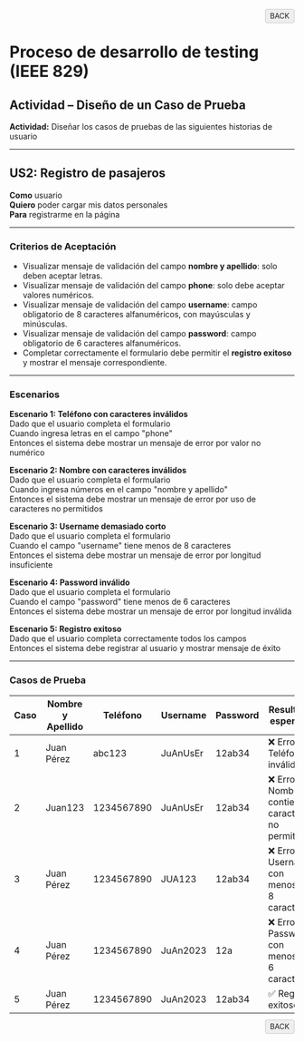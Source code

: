 <p align="right">
  <a href="./../README.md" style="text-decoration:none; background:#eee; border:1px solid #ccc; padding:4px 8px; border-radius:4px; font-size:90%;">BACK</a>
</p>

# Proceso de desarrollo de testing (IEEE 829)

## Actividad – Diseño de un Caso de Prueba

**Actividad:** Diseñar los casos de pruebas de las siguientes historias de usuario

---

## US2: Registro de pasajeros

**Como** usuario  
**Quiero** poder cargar mis datos personales  
**Para** registrarme en la página

---

### Criterios de Aceptación

- Visualizar mensaje de validación del campo **nombre y apellido**: solo deben aceptar letras.
- Visualizar mensaje de validación del campo **phone**: solo debe aceptar valores numéricos.
- Visualizar mensaje de validación del campo **username**: campo obligatorio de 8 caracteres alfanuméricos, con mayúsculas y minúsculas.
- Visualizar mensaje de validación del campo **password**: campo obligatorio de 6 caracteres alfanuméricos.
- Completar correctamente el formulario debe permitir el **registro exitoso** y mostrar el mensaje correspondiente.

---

### Escenarios

**Escenario 1: Teléfono con caracteres inválidos**  
Dado que el usuario completa el formulario  
Cuando ingresa letras en el campo "phone"  
Entonces el sistema debe mostrar un mensaje de error por valor no numérico

**Escenario 2: Nombre con caracteres inválidos**  
Dado que el usuario completa el formulario  
Cuando ingresa números en el campo "nombre y apellido"  
Entonces el sistema debe mostrar un mensaje de error por uso de caracteres no permitidos

**Escenario 3: Username demasiado corto**  
Dado que el usuario completa el formulario  
Cuando el campo "username" tiene menos de 8 caracteres  
Entonces el sistema debe mostrar un mensaje de error por longitud insuficiente

**Escenario 4: Password inválido**  
Dado que el usuario completa el formulario  
Cuando el campo "password" tiene menos de 6 caracteres  
Entonces el sistema debe mostrar un mensaje de error por longitud inválida

**Escenario 5: Registro exitoso**  
Dado que el usuario completa correctamente todos los campos  
Entonces el sistema debe registrar al usuario y mostrar mensaje de éxito

---

### Casos de Prueba

| Caso | Nombre y Apellido     | Teléfono     | Username     | Password   | Resultado esperado                                |
|------|------------------------|--------------|--------------|------------|---------------------------------------------------|
| 1    | Juan Pérez             | abc123       | JuAnUsEr     | 12ab34     | ❌ Error: Teléfono inválido                        |
| 2    | Juan123                | 1234567890   | JuAnUsEr     | 12ab34     | ❌ Error: Nombre contiene caracteres no permitidos |
| 3    | Juan Pérez             | 1234567890   | JUA123       | 12ab34     | ❌ Error: Username con menos de 8 caracteres       |
| 4    | Juan Pérez             | 1234567890   | JuAn2023     | 12a        | ❌ Error: Password con menos de 6 caracteres       |
| 5    | Juan Pérez             | 1234567890   | JuAn2023     | 12ab34     | ✅ Registro exitoso                                |

<p align="right">
  <a href="./../README.md" style="text-decoration:none; background:#eee; border:1px solid #ccc; padding:4px 8px; border-radius:4px; font-size:90%;">BACK</a>
</p>